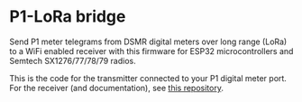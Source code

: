 # P1-LoRa bridge
Send P1 meter telegrams from DSMR digital meters over long range (LoRa) to a WiFi enabled receiver with this firmware for ESP32 microcontrollers and Semtech SX1276/77/78/79 radios.

This is the code for the transmitter connected to your P1 digital meter port. For the receiver (and documentation), see [this repository](https://github.com/plan-d-io/P1-LoRa-receiver).
